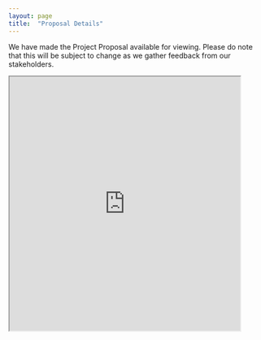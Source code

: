 ```yaml
---
layout: page
title:  "Proposal Details"
---
```


We have made the Project Proposal available for viewing. Please do note that this will be subject to change as we gather feedback from our stakeholders.
<iframe width="90%" height="500px" src="https://docs.google.com/spreadsheets/d/e/2PACX-1vTOW7syVWX7fgpotpa2Jbv0zYmO8sBUAu1241obGrsApLIpWC9kSgu8Z7zjJujm5YAtbT9uD9f8LLMz/pubhtml?gid=0&single=true"></iframe>
